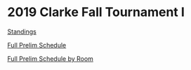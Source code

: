 # 2019 Clarke Fall Tournament I

[Standings](https://clarkefall.github.io/standings)

[Full Prelim Schedule](https://clarkefall.github.io/prelim-schedule)

[Full Prelim Schedule by Room](https://clarkefall.github.io/prelim-schedule-by-room)

